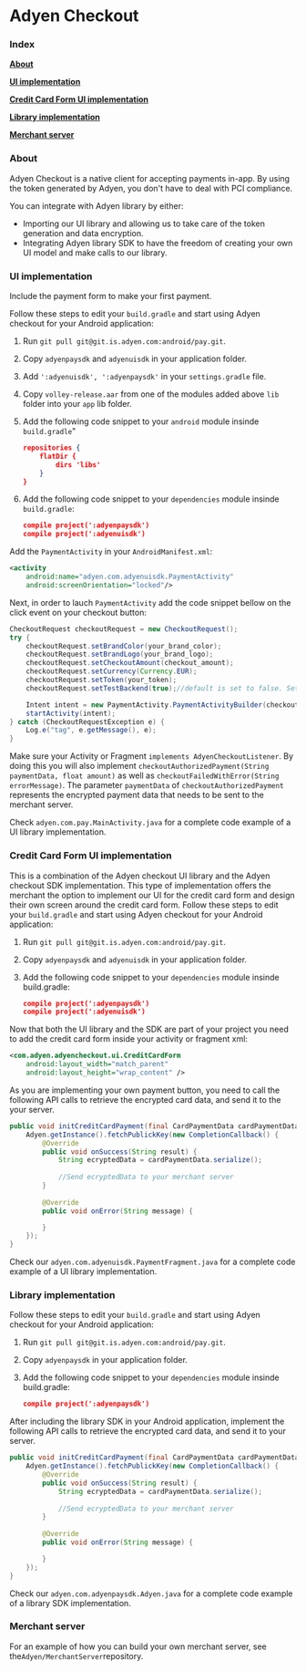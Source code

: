 # Adyen Checkout

### Index
**[About](#about)**

**[UI implementation](#ui-implementation)**

**[Credit Card Form UI implementation](#credit-card-form-ui-implementation)**

**[Library implementation](#library-implementation)**

**[Merchant server](#merchant-server)**

### About

Adyen Checkout is a native client for accepting payments in-app.
By using the token generated by Adyen, you don't have to deal with PCI compliance. 

You can integrate with Adyen library by either:
* Importing our UI library and allowing us to take care of the token generation and data encryption. 
* Integrating Adyen library SDK to have the freedom of creating your own UI model and make calls to our library.

### UI implementation

Include the payment form to make your first payment.

Follow these steps to edit your `build.gradle` and start using Adyen checkout for your Android application:
1. Run `git pull git@git.is.adyen.com:android/pay.git`.
2. Copy `adyenpaysdk` and `adyenuisdk` in your application folder.
3. Add `':adyenuisdk', ':adyenpaysdk'` in your `settings.gradle` file. 
4. Copy `volley-release.aar` from one of the modules added above `lib` folder into your `app` lib folder.
5. Add the following code snippet to your `android` module insinde `build.gradle`"

    ``` json
    repositories {
        flatDir {
            dirs 'libs'
        }
    }
    ```

6. Add the following code snippet to your `dependencies` module insinde `build.gradle`:

    ``` json
    compile project(':adyenpaysdk')
    compile project(':adyenuisdk')
    ```
    
Add the `PaymentActivity` in your `AndroidManifest.xml`:

``` xml
<activity
    android:name="adyen.com.adyenuisdk.PaymentActivity"
    android:screenOrientation="locked"/>
```

Next, in order to lauch `PaymentActivity` add the code snippet bellow on the click event on your checkout button:

```java
CheckoutRequest checkoutRequest = new CheckoutRequest();
try {
    checkoutRequest.setBrandColor(your_brand_color);
    checkoutRequest.setBrandLogo(your_brand_logo);
    checkoutRequest.setCheckoutAmount(checkout_amount);
    checkoutRequest.setCurrency(Currency.EUR);
    checkoutRequest.setToken(your_token);
    checkoutRequest.setTestBackend(true);//default is set to false. Set it to true if you want to use Adyen's test back-end.

    Intent intent = new PaymentActivity.PaymentActivityBuilder(checkoutRequest).build(this, context);
    startActivity(intent);
} catch (CheckoutRequestException e) {
    Log.e("tag", e.getMessage(), e);
}
```

Make sure your Activity or Fragment `implements AdyenCheckoutListener`. By doing this you will also implement `checkoutAuthorizedPayment(String paymentData, float amount)`
as well as `checkoutFailedWithError(String errorMessage)`. The parameter `paymentData` of `checkoutAuthorizedPayment` represents the encrypted payment
data that needs to be sent to the merchant server.

Check `adyen.com.pay.MainActivity.java` for a complete code example of a UI library implementation.

### Credit Card Form UI implementation

This is a combination of the Adyen checkout UI library and the Adyen checkout SDK implementation. This type of implementation
offers the merchant the option to implement our UI for the credit card form and design their own screen around the credit card form. 
Follow these steps to edit your `build.gradle` and start using Adyen checkout for your Android application:

1. Run `git pull git@git.is.adyen.com:android/pay.git`.
2. Copy `adyenpaysdk` and `adyenuisdk` in your application folder.
3. Add the following code snippet to your `dependencies` module insinde build.gradle:

    ```json
    compile project(':adyenpaysdk')
    compile project(':adyenuisdk')
    ```
    
Now that both the UI library and the SDK are part of your project you need to add the credit card form inside your activity or fragment xml:

``` xml
<com.adyen.adyencheckout.ui.CreditCardForm
    android:layout_width="match_parent"
    android:layout_height="wrap_content" />
```

As you are implementing your own payment button, you need to call the following API calls to retrieve the encrypted card data, and send it to the your server.

```java
public void initCreditCardPayment(final CardPaymentData cardPaymentData) {
    Adyen.getInstance().fetchPublickKey(new CompletionCallback() {
        @Override
        public void onSuccess(String result) {
            String ecryptedData = cardPaymentData.serialize();
            
            //Send ecryptedData to your merchant server
        }
        
        @Override
        public void onError(String message) {

        }
    });
}
```

Check our `adyen.com.adyenuisdk.PaymentFragment.java` for a complete code example of a UI library implementation.

### Library implementation

Follow these steps to edit your `build.gradle` and start using Adyen checkout for your Android application:
1. Run `git pull git@git.is.adyen.com:android/pay.git`.
2. Copy `adyenpaysdk` in your application folder.
3. Add the following code snippet to your `dependencies` module insinde build.gradle:

    ```json
    compile project(':adyenpaysdk')
    ```
    
After including the library SDK in your Android application, implement the following API calls to retrieve the encrypted card data, and send it to your server.

```java
public void initCreditCardPayment(final CardPaymentData cardPaymentData) {
    Adyen.getInstance().fetchPublickKey(new CompletionCallback() {
        @Override
        public void onSuccess(String result) {
            String ecryptedData = cardPaymentData.serialize();
            
            //Send ecryptedData to your merchant server
        }
        
        @Override
        public void onError(String message) {

        }
    });
}
```

Check our `adyen.com.adyenpaysdk.Adyen.java` for a complete code example of a library SDK implementation.

### Merchant server

For an example of how you can build your own merchant server, see the`Adyen/MerchantServer`repository.